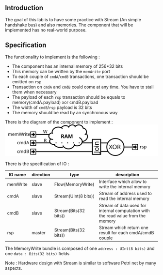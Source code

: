 ## Introduction
The goal of this lab is to have some practice with Stream (An simple handshake bus) and also memories. The component that will be implemented has no real-world purpose.

## Specification
The functionality to implement is the following :

- The component has an internal memory of 256*32 bits
- This memory can be written by the `memWrite` port
- To each couple of `cmdA`/`cmdB` transactions, one transaction should be emitted on `rsp`
- Transaction on `cmdA` and `cmdB` could come at any time. You have to stall them when necessary
- The payload of each `rsp` transaction should be equals to memory(cmdA.payload) xor cmdB.payload
- The width of `cmdB`/`rsp` payload is 32 bits
- The memory should be read by an synchronous way

There is the diagram of the component to implement :
![](assets/StreamUnit.svg)

There is the specification of IO :

| IO name | direction | type | description |
| ------ | ----------- | ------ | ------ |
| memWrite | slave | Flow(MemoryWrite) | Interface which allow to write the internal memory |
| cmdA | slave | Stream(UInt(8 bits)) | Stream of address used to read the internal memory |
| cmdB | slave | Stream(Bits(32 bits)) | Stream of data used for internal computation with the read value from the memory |
| rsp | master | Stream(Bits(32 bits)) | Stream which return one result for each cmdA/cmdB couple |

The MemoryWrite bundle is composed of one `address : UInt(8 bits)` and one `data : Bits(32 bits)` fields


Note : Hardware design with Stream is similar to software Petri net by many aspects.
